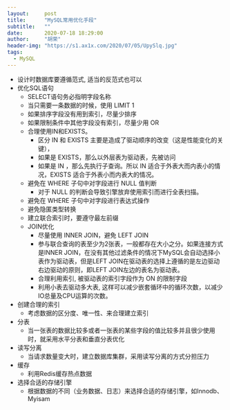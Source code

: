 ```yaml
---
layout:     post
title:      "MySQL常用优化手段"
subtitle:   ""
date:       2020-07-18 18:29:00
author:     "胡荣"
header-img: "https://s1.ax1x.com/2020/07/05/UpySlq.jpg"
tags:
  - MySQL
---
```


- 设计时数据库要遵循范式, 适当的反范式也可以
- 优化SQL语句
    - SELECT语句务必指明字段名称
    - 当只需要一条数据的时候，使用 LIMIT 1
    - 如果排序字段没有用到索引，尽量少排序
    - 如果限制条件中其他字段没有索引，尽量少用 OR
    - 合理使用IN和EXISTS。
        - 区分 IN 和 EXISTS 主要是造成了驱动顺序的改变（这是性能变化的关键），
        - 如果是 EXISTS，那么以外层表为驱动表，先被访问
        - 如果是 IN ，那么先执行子查询。所以 IN 适合于外表大而内表小的情况，EXISTS 适合于外表小而内表大的情况。
    - 避免在 WHERE 子句中对字段进行 NULL 值判断
        - 对于 NULL 的判断会导致引擎放弃使用索引而进行全表扫描。
    - 避免在 WHERE 子句中对字段进行表达式操作
    - 避免隐匿类型转换
    - 建立联合索引时，要遵守最左前缀
    - JOIN优化
        - 尽量使用 INNER JOIN，避免 LEFT JOIN
        - 参与联合查询的表至少为2张表，一般都存在大小之分。如果连接方式是INNER JOIN，在没有其他过滤条件的情况下MySQL会自动选择小表作为驱动表，但是LEFT JOIN在驱动表的选择上遵循的是左边驱动右边驱动的原则，即LEFT JOIN左边的表名为驱动表。
        - 合理利用索引, 被驱动表的索引字段作为 ON 的限制字段
        - 利用小表去驱动多大表, 这样可以减少嵌套循环中的循环次数，以减少IO总量及CPU运算的次数。
- 创建合理的索引
    - 考虑数据的区分度、唯一性、来合理建立索引
- 分表
    - 当一张表的数据比较多或者一张表的某些字段的值比较多并且很少使用时，就采用水平分表和垂直分表优化
- 读写分离
    - 当请求数量变大时，建立数据库集群，采用读写分离的方式分担压力
- 缓存
    - 利用Redis缓存热点数据
- 选择合适的存储引擎
    - 根据数据的不同（业务数据、日志）来选择合适的存储引擎，如Innodb、Myisam

